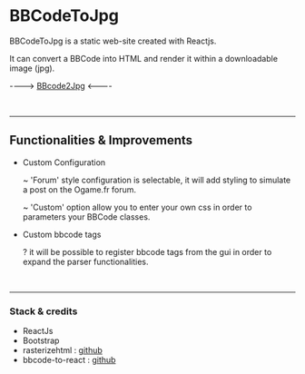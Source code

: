# BBCodeToJpg

BBCodeToJpg is a static web-site created with Reactjs.

It can convert a BBCode into HTML and render it within a downloadable image (jpg).

---->  [BBcode2Jpg](http://www.bbcode2jpg.draymlab.fr/)  <----

<br/>

-------------------------------------------------------------------------------------------
## Functionalities & Improvements

- Custom Configuration

  ~ 'Forum' style configuration is selectable, it will add styling to simulate a post on the Ogame.fr forum.

  ~ 'Custom' option allow you to enter your own css in order to parameters your BBCode classes.

- Custom bbcode tags

  ? it will be possible to register bbcode tags from the gui in order to expand the parser functionalities.
  
<br/>

-------------------------------------------------------------------------------------------
### Stack & credits

- ReactJs
- Bootstrap
- rasterizehtml : [github](https://github.com/cburgmer/rasterizeHTML.js)
- bbcode-to-react : [github](https://github.com/JimLiu/bbcode-to-react)
